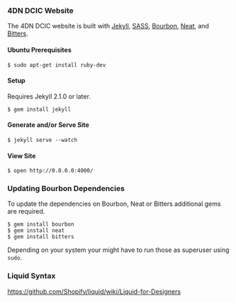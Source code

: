 ### 4DN DCIC Website

The 4DN DCIC website is built with [Jekyll](http://jekyllrb.com), [SASS](http://www.sass-lang.com), [Bourbon](http://bourbon.io), [Neat](http://neat.bourbon.io), and [Bitters](http://bitters.bourbon.io).

#### Ubuntu Prerequisites

```ShellSession
$ sudo apt-get install ruby-dev
```

#### Setup

Requires Jekyll 2.1.0 or later.

```ShellSession
$ gem install jekyll
```

#### Generate and/or Serve Site

```ShellSession
$ jekyll serve --watch
```

#### View Site

```ShellSession
$ open http://0.0.0.0:4000/
```

### Updating Bourbon Dependencies

To update the dependencies on Bourbon, Neat or Bitters additional gems are required.

```ShellSession
$ gem install bourbon
$ gem install neat
$ gem install bitters
```
Depending on your system your might have to run those as superuser using ```sudo```.

### Liquid Syntax

https://github.com/Shopify/liquid/wiki/Liquid-for-Designers
